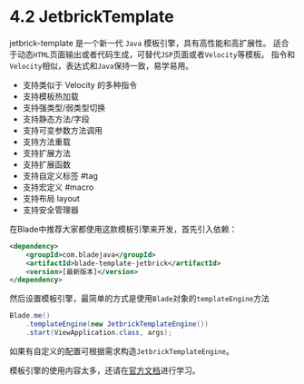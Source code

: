 # 4.2 JetbrickTemplate

jetbrick-template 是一个新一代 `Java` 模板引擎，具有高性能和高扩展性。
适合于动态`HTML`页面输出或者代码生成，可替代`JSP`页面或者`Velocity`等模板。
指令和`Velocity`相似，表达式和`Java`保持一致，易学易用。

- 支持类似于 Velocity 的多种指令
- 支持模板热加载
- 支持强类型/弱类型切换
- 支持静态方法/字段
- 支持可变参数方法调用
- 支持方法重载
- 支持扩展方法
- 支持扩展函数
- 支持自定义标签 #tag
- 支持宏定义 #macro
- 支持布局 layout
- 支持安全管理器

在Blade中推荐大家都使用这款模板引擎来开发，首先引入依赖：

```xml
<dependency>
    <groupId>com.bladejava</groupId>
    <artifactId>blade-template-jetbrick</artifactId>
    <version>[最新版本]</version>
</dependency>
```

然后设置模板引擎，最简单的方式是使用`Blade`对象的`templateEngine`方法

```java
Blade.me()
    .templateEngine(new JetbrickTemplateEngine())
    .start(ViewApplication.class, args);
```

如果有自定义的配置可根据需求构造`JetbrickTemplateEngine`。

模板引擎的使用内容太多，还请在[官方文档](http://subchen.github.io/jetbrick-template/2x/overview.html)进行学习。